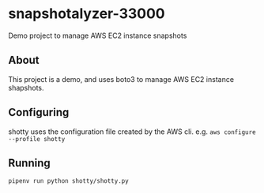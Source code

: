 # snapshotalyzer-33000

Demo project to manage AWS EC2 instance snapshots

## About

This project is a demo, and uses boto3 to manage AWS EC2 instance shapshots.

## Configuring

shotty uses the configuration file created by the AWS cli. e.g.
`aws configure --profile shotty`

## Running

`pipenv run python shotty/shotty.py`
